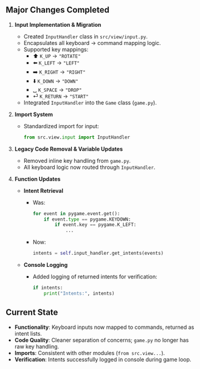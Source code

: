 ## Major Changes Completed

1. **Input Implementation & Migration**

   - Created `InputHandler` class in `src/view/input.py`.  
   - Encapsulates all keyboard → command mapping logic.  
   - Supported key mappings:  
     - ⬆️ `K_UP` → `"ROTATE"`  
     - ⬅️ `K_LEFT` → `"LEFT"`  
     - ➡️ `K_RIGHT` → `"RIGHT"`  
     - ⬇️ `K_DOWN` → `"DOWN"`  
     - ␣ `K_SPACE` → `"DROP"`  
     - ⏎ `K_RETURN` → `"START"`  
   - Integrated `InputHandler` into the `Game` class (`game.py`).  

2. **Import System**

   - Standardized import for input:  
     ```python
     from src.view.input import InputHandler
     ```

3. **Legacy Code Removal & Variable Updates**

   - Removed inline key handling from `game.py`.  
   - All keyboard logic now routed through `InputHandler`.  

4. **Function Updates**

   - **Intent Retrieval**  
     - Was:  
       ```python
       for event in pygame.event.get():
           if event.type == pygame.KEYDOWN:
               if event.key == pygame.K_LEFT:
                   ...
       ```
     - Now:  
       ```python
       intents = self.input_handler.get_intents(events)
       ```

   - **Console Logging**  
     - Added logging of returned intents for verification:  
       ```python
       if intents:
           print("Intents:", intents)
       ```

## Current State

- **Functionality**: Keyboard inputs now mapped to commands, returned as intent lists.  
- **Code Quality**: Cleaner separation of concerns; `game.py` no longer has raw key handling.  
- **Imports**: Consistent with other modules (`from src.view...`).  
- **Verification**: Intents successfully logged in console during game loop.  
